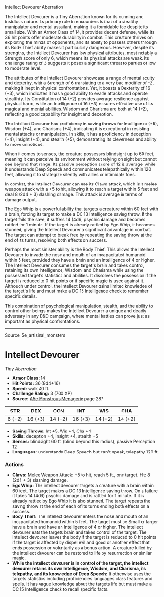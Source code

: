 <MonsterName/>Intellect Devourer</MonsterName>
<CreatureType/>Aberration</CreatureType>

<summary>The Intellect Devourer is a Tiny Aberration known for its cunning and insidious nature. Its primary role in encounters is that of a stealthy manipulator and mental assailant, making it a formidable foe despite its small size. With an Armor Class of 14, it provides decent defense, while its 36 hit points offer moderate durability in combat. This creature thrives on exploiting the minds of opponents, and its ability to possess others through its Body Thief ability makes it particularly dangerous. However, despite its strengths, the Intellect Devourer has low physical attributes, most notably a Strength score of only 6, which means its physical attacks are weak. Its challenge rating of 3 suggests it poses a significant threat to parties of low to moderate level.</summary>

<detail>

The attributes of the Intellect Devourer showcase a range of mental acuity and dexterity, with a Strength of 6 translating to a very bad modifier of -2, making it inept in physical confrontations. Yet, it boasts a Dexterity of 16 (+3), which indicates it has a good ability to evade attacks and operate stealthily. Its Constitution of 14 (+2) provides average resilience against physical harm, while an Intelligence of 16 (+3) ensures effective use of its magical and mental abilities. Wisdom and Charisma are both at 14 (+2), reflecting a good capability for insight and deception.

The Intellect Devourer has proficiency in saving throws for Intelligence (+5), Wisdom (+4), and Charisma (+4), indicating it is exceptional in resisting mental attacks or manipulation. In skills, it has a proficiency in deception (+4), insight (+4), and stealth (+5), demonstrating its cleverness and ability to move unnoticed.

When it comes to senses, the creature possesses blindsight up to 60 feet, meaning it can perceive its environment without relying on sight but cannot see beyond that range. Its passive perception score of 12 is average, while it understands Deep Speech and communicates telepathically within 120 feet, allowing it to strategize silently with allies or intimidate foes.

In combat, the Intellect Devourer can use its Claws attack, which is a melee weapon attack with a +5 to hit, allowing it to reach a target within 5 feet and deal 8 (2d4 + 3) slashing damage. This attack is average in terms of damage output.

The Ego Whip is a powerful ability that targets a creature within 60 feet with a brain, forcing its target to make a DC 13 Intelligence saving throw. If the target fails the save, it suffers 14 (4d6) psychic damage and becomes rattled for 1 minute. If the target is already rattled by Ego Whip, it becomes stunned, giving the Intellect Devourer a significant advantage in combat. The target can attempt to break free by repeating the saving throw at the end of its turns, resolving both effects on success.

Perhaps the most sinister ability is the Body Thief. This allows the Intellect Devourer to invade the nose and mouth of an incapacitated humanoid within 5 feet, provided they have a brain and an Intelligence of 4 or higher. The Intellect Devourer consumes the target's brain and takes control, retaining its own Intelligence, Wisdom, and Charisma while using the possessed target's statistics and abilities. It dissolves the possession if the target is reduced to 0 hit points or if specific magic is used against it. Although under control, the Intellect Devourer gains limited knowledge of the target's life and must make a DC 15 Intelligence check to remember specific details.

This combination of psychological manipulation, stealth, and the ability to control other beings makes the Intellect Devourer a unique and deadly adversary in any D&D campaign, where mental battles can prove just as important as physical confrontations.</detail>



---

Source: 5e_artisinal_monsters

# Intellect Devourer

*Tiny* *Aberration*

- **Armor Class:** 14
- **Hit Points:** 36 (8d4+16)
- **Speed:** walk 40 ft.
- **Challenge Rating:** 3 (700 XP)
- **Source:** [A5e Monstrous Menagerie](https://enpublishingrpg.com/products/level-up-monstrous-menagerie-a5e) page 287

| STR | DEX | CON | INT | WIS | CHA |
| --- | --- | --- | --- | --- | --- |
| 6 (-2) | 16 (+3) | 14 (+2) | 16 (+3) | 14 (+2) | 14 (+2) |

- **Saving Throws**: Int +5, Wis +4, Cha +4
- **Skills:** deception +4, insight +4, stealth +5
- **Senses:** blindsight 60 ft. (blind beyond this radius), passive Perception 12
- **Languages:** understands Deep Speech but can't speak, telepathy 120 ft.

### Actions

- **Claws:** Melee Weapon Attack: +5 to hit, reach 5 ft., one target. Hit: 8 (2d4 + 3) slashing damage.
- **Ego Whip:** The intellect devourer targets a creature with a brain within 60 feet. The target makes a DC 13 Intelligence saving throw. On a failure  it takes 14 (4d6) psychic damage and is rattled for 1 minute. If it is already rattled by Ego Whip  it is also stunned. The target repeats the saving throw at the end of each of its turns  ending both effects on a success.
- **Body Thief:** The intellect devourer enters the nose and mouth of an incapacitated humanoid within 5 feet. The target must be Small or larger  have a brain  and have an Intelligence of 4 or higher. The intellect devourer eats the targets brain and takes control of the target. The intellect devourer leaves the body if the target is reduced to 0 hit points  if the target is affected by dispel evil and good or another effect that ends possession  or voluntarily as a bonus action. A creature killed by the intellect devourer can be restored to life by resurrection or similar magic.
- **While the intellect devourer is in control of the target, the intellect devourer retains its own Intelligence, Wisdom, and Charisma, its telepathy, and its knowledge of Deep Speech:** It otherwise uses the targets statistics  including proficiencies  languages  class features  and spells. It has vague knowledge about the targets life but must make a DC 15 Intelligence check to recall specific facts.




